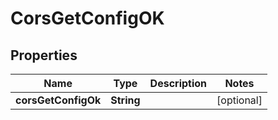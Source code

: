 # CorsGetConfigOK

## Properties

| Name                | Type       | Description | Notes      |
| ------------------- | ---------- | ----------- | ---------- |
| **corsGetConfigOk** | **String** |             | [optional] |
